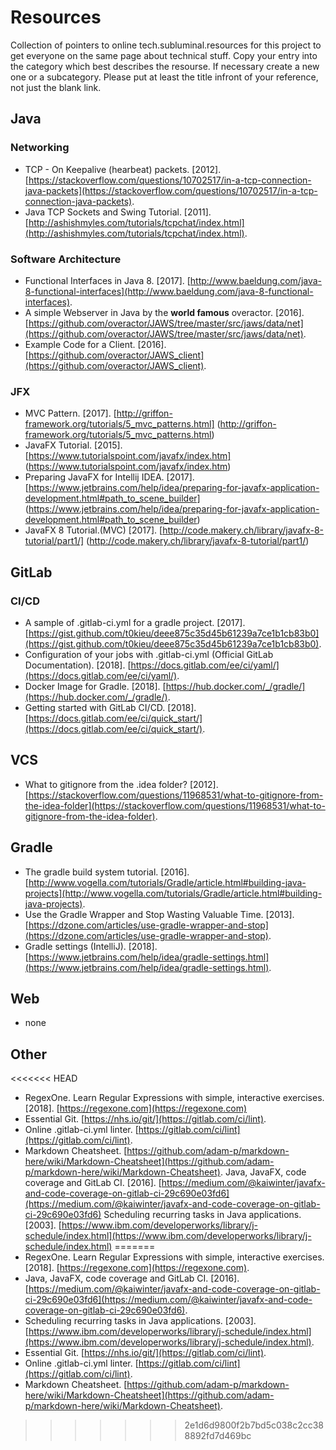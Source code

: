 # Resources
Collection of pointers to online tech.subluminal.resources for this project to get everyone on the same page about technical stuff.
Copy your entry into the category which best describes the resourse. If necessary create a new one or a subcategory. Please put at least the title infront of your reference, not just the blank link.

## Java
### Networking
- TCP - On Keepalive (hearbeat) packets. [2012]. [https://stackoverflow.com/questions/10702517/in-a-tcp-connection-java-packets](https://stackoverflow.com/questions/10702517/in-a-tcp-connection-java-packets).
- Java TCP Sockets and Swing Tutorial. [2011]. [http://ashishmyles.com/tutorials/tcpchat/index.html](http://ashishmyles.com/tutorials/tcpchat/index.html).

### Software Architecture
- Functional Interfaces in Java 8. [2017]. [http://www.baeldung.com/java-8-functional-interfaces](http://www.baeldung.com/java-8-functional-interfaces).
- A simple Webserver in Java by the **world famous** overactor. [2016]. [https://github.com/overactor/JAWS/tree/master/src/jaws/data/net](https://github.com/overactor/JAWS/tree/master/src/jaws/data/net).
- Example Code for a Client. [2016]. [https://github.com/overactor/JAWS_client](https://github.com/overactor/JAWS_client).

### JFX
- MVC Pattern. [2017]. [http://griffon-framework.org/tutorials/5_mvc_patterns.html] (http://griffon-framework.org/tutorials/5_mvc_patterns.html)
- JavaFX Tutorial. [2015]. [https://www.tutorialspoint.com/javafx/index.htm] (https://www.tutorialspoint.com/javafx/index.htm)
- Preparing JavaFX for Intellij IDEA. [2017]. [https://www.jetbrains.com/help/idea/preparing-for-javafx-application-development.html#path_to_scene_builder] (https://www.jetbrains.com/help/idea/preparing-for-javafx-application-development.html#path_to_scene_builder)
- JavaFX 8 Tutorial.(MVC) [2017]. [http://code.makery.ch/library/javafx-8-tutorial/part1/] (http://code.makery.ch/library/javafx-8-tutorial/part1/)

## GitLab
### CI/CD
- A sample of .gitlab-ci.yml for a gradle project. [2017]. [https://gist.github.com/t0kieu/deee875c35d45b61239a7ce1b1cb83b0](https://gist.github.com/t0kieu/deee875c35d45b61239a7ce1b1cb83b0).
- Configuration of your jobs with .gitlab-ci.yml (Official GitLab Documentation). [2018]. [https://docs.gitlab.com/ee/ci/yaml/](https://docs.gitlab.com/ee/ci/yaml/).
- Docker Image for Gradle. [2018]. [https://hub.docker.com/_/gradle/](https://hub.docker.com/_/gradle/).
- Getting started with GitLab CI/CD. [2018]. [https://docs.gitlab.com/ee/ci/quick_start/](https://docs.gitlab.com/ee/ci/quick_start/).

## VCS
- What to gitignore from the .idea folder? [2012]. [https://stackoverflow.com/questions/11968531/what-to-gitignore-from-the-idea-folder](https://stackoverflow.com/questions/11968531/what-to-gitignore-from-the-idea-folder).

## Gradle
- The gradle build system tutorial. [2016]. [http://www.vogella.com/tutorials/Gradle/article.html#building-java-projects](http://www.vogella.com/tutorials/Gradle/article.html#building-java-projects).
- Use the Gradle Wrapper and Stop Wasting Valuable Time. [2013]. [https://dzone.com/articles/use-gradle-wrapper-and-stop](https://dzone.com/articles/use-gradle-wrapper-and-stop).
- Gradle settings (IntelliJ). [2018]. [https://www.jetbrains.com/help/idea/gradle-settings.html](https://www.jetbrains.com/help/idea/gradle-settings.html).

## Web
- none

## Other
<<<<<<< HEAD
- RegexOne. Learn Regular Expressions with simple, interactive exercises. [2018]. [https://regexone.com](https://regexone.com)
- Essential Git. [https://nhs.io/git/](https://gitlab.com/ci/lint).
- Online .gitlab-ci.yml linter. [https://gitlab.com/ci/lint](https://gitlab.com/ci/lint).
- Markdown Cheatsheet. [https://github.com/adam-p/markdown-here/wiki/Markdown-Cheatsheet](https://github.com/adam-p/markdown-here/wiki/Markdown-Cheatsheet).
Java, JavaFX, code coverage and GitLab CI. [2016]. [https://medium.com/@kaiwinter/javafx-and-code-coverage-on-gitlab-ci-29c690e03fd6](https://medium.com/@kaiwinter/javafx-and-code-coverage-on-gitlab-ci-29c690e03fd6)
Scheduling recurring tasks in Java applications. [2003]. [https://www.ibm.com/developerworks/library/j-schedule/index.html](https://www.ibm.com/developerworks/library/j-schedule/index.html)
=======
- RegexOne. Learn Regular Expressions with simple, interactive exercises. [2018]. [https://regexone.com](https://regexone.com).  
- Java, JavaFX, code coverage and GitLab CI. [2016]. [https://medium.com/@kaiwinter/javafx-and-code-coverage-on-gitlab-ci-29c690e03fd6](https://medium.com/@kaiwinter/javafx-and-code-coverage-on-gitlab-ci-29c690e03fd6).  
- Scheduling recurring tasks in Java applications. [2003]. [https://www.ibm.com/developerworks/library/j-schedule/index.html](https://www.ibm.com/developerworks/library/j-schedule/index.html).  
- Essential Git. [https://nhs.io/git/](https://gitlab.com/ci/lint).  
- Online .gitlab-ci.yml linter. [https://gitlab.com/ci/lint](https://gitlab.com/ci/lint).  
- Markdown Cheatsheet. [https://github.com/adam-p/markdown-here/wiki/Markdown-Cheatsheet](https://github.com/adam-p/markdown-here/wiki/Markdown-Cheatsheet).  
>>>>>>> 2e1d6d9800f2b7bd5c038c2cc388892fd7d469bc


